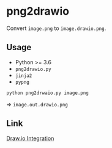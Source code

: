 # png2drawio

Convert `image.png` to `image.drawio.png`.


## Usage

- Python >= 3.6
- `png2drawio.py`
- `jinja2`
- `pypng`

```
python png2drwaio.py image.png
```

=> `image.out.drawio.png`

## Link

[Draw.io Integration](https://marketplace.visualstudio.com/items?itemName=hediet.vscode-drawio)
